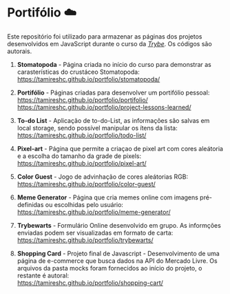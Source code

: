 # Portifólio :cloud:

Este repositório foi utilizado para armazenar as páginas dos projetos desenvolvidos em JavaScript durante o curso da _[Trybe](https://www.betrybe.com/)_.
Os códigos são autorais.<br>

1. **Stomatopoda** - Página criada no início do curso para demonstrar as carasterísticas do crustáceo Stomatopoda:
   https://tamireshc.github.io/portfolio/stomatopoda/ <br>
   
2. **Portifólio** - Páginas criadas para desenvolver um portifólio pessoal:<br>
   https://tamireshc.github.io/portfolio/portifolio/<br>
   https://tamireshc.github.io/portfolio/project-lessons-learned/<br>
   
3. **To-do List** - Aplicação de to-do-List, as informações são salvas em local storage, sendo possível manipular os ítens da lista:<br>
    https://tamireshc.github.io/portfolio/todo-list/<br>
    
4. **Pixel-art** - Página que permite a criaçao de pixel art com cores aleátoria e a escolha do tamanho da grade de pixels:   
   https://tamireshc.github.io/portfolio/pixel-art/<br>
   
5. **Color Guest** - Jogo de advinhação de cores aleátorias RGB:<br>
   https://tamireshc.github.io/portfolio/color-guest/<br>
   
6. **Meme Generator** - Página que cria memes online com imagens pré-definidas ou escolhidas pelo usuário:
   https://tamireshc.github.io/portfolio/meme-generator/<br>
   
7. **Trybewarts** - Formulário Online desenvolvido em grupo. As informções enviadas podem ser visualizadas em formato de carta:<br>
  https://tamireshc.github.io/portfolio/trybewarts/<br>
  
8. **Shopping Card** - Projeto final de Javascript - Desenvolvimento de uma página de e-commerce que busca dados na API do Mercado Livre. Os arquivos da pasta mocks foram fornecidos ao início do projeto, o restante é autoral:<br>
   https://tamireshc.github.io/portfolio/shopping-cart/<br>

